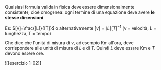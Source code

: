 Qualsiasi formula valida in fisica deve essere dimensionalmente consistente, cioè
omogenea: ogni termine di una equazione deve avere **le stesse dimensioni**

Es: $[v]=\frac{[L]}{[T]}$ o alternativamente $[v]=[L][T]^{-1}$     (v = velocità, L = lunghezza, T = tempo)

Che dice che l'unità di misura di $v$, ad esempio Km all'ora, deve corrispondere alle unità di misura di $L$ e di $T$. Quindi $L$ deve essere Km e $T$ devono essere ore.

![[esercizio 1-02]]
